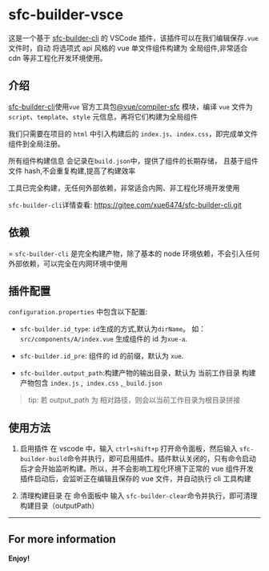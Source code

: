 # sfc-builder-vsce

这是一个基于 [sfc-builder-cli](https://gitee.com/xue6474/sfc-builder-cli.git) 的 VSCode 插件，该插件可以在我们编辑保存`.vue`文件时，自动 将选项式 api 风格的 vue 单文件组件构建为 全局组件,非常适合 cdn 等非工程化开发环境使用。

## 介绍

[sfc-builder-cli](https://gitee.com/xue6474/sfc-builder-cli.git)使用`vue` 官方工具包[@vue/compiler-sfc](https://github.com/vuejs/core) 模块，编译 `vue` 文件为 `script`、`template`、`style` 元信息，再将它们构建为全局组件

我们只需要在项目的 `html` 中引入构建后的 `index.js`、`index.css`，即完成单文件组件到全局注册。

所有组件构建信息 会记录在`build.json`中，提供了组件的长期存储， 且基于组件文件 hash,不会重复构建,提高了构建效率

工具已完全构建，无任何外部依赖，非常适合内网、非工程化环境开发使用

`sfc-builder-cli`详情查看: https://gitee.com/xue6474/sfc-builder-cli.git

## 依赖

= `sfc-builder-cli` 是完全构建产物，除了基本的 node 环境依赖，不会引入任何外部依赖，可以完全在内网环境中使用

## 插件配置

`configuration.properties` 中包含以下配置:

- `sfc-builder.id_type`: `id`生成的方式,默认为`dirName`。
  如：`src/components/A/index.vue` 生成组件的 id 为`xue-a`.

- `sfc-builder.id_pre`: 组件的 id 的前缀，默认为 `xue`.

- `sfc-builder.output_path`:构建产物的输出目录，默认为 当前工作目录
  构建产物包含 `index.js` ,` index.css` ,`_build.json`

> tip: 若 output_path 为 相对路径，则会以当前工作目录为根目录拼接

## 使用方法

1.  启用插件
    在 vscode 中，输入 `ctrl+shift+p` 打开命令面板，然后输入 `sfc-builder-build`命令并执行，即可启用插件。插件默认关闭的，只有命令启动后才会开始监听构建。所以，并不会影响工程化环境下正常的 vue 组件开发
    插件启动后，会监听正在编辑且保存的 vue 文件，并自动执行 cli 工具构建

2.  清理构建目录
    在 命令面板中 输入 `sfc-builder-clear`命令并执行，即可清理构建目录（outputPath）

---

## For more information

**Enjoy!**
